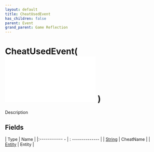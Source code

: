 ```yaml
---
layout: default
title: CheatUsedEvent
has_children: false
parent: Event
grand_parent: Game Reflection
---
```

# CheatUsedEvent( ![ EntityEventBase ](game-reflection/events/entity_event_base.md) )
Description 

## Fields
| Type | Name |
|:------------ - | : -------------- |
| [String](game-reflection/components/string.md) | CheatName |
| [Entity](game-reflection/classes/entity.md) | Entity |
